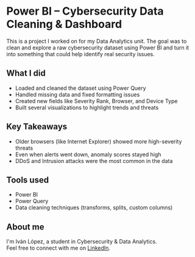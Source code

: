 # Power BI – Cybersecurity Data Cleaning & Dashboard

This is a project I worked on for my Data Analytics unit. The goal was to clean and explore a raw cybersecurity dataset using Power BI and turn it into something that could help identify real security issues.

## What I did
- Loaded and cleaned the dataset using Power Query
- Handled missing data and fixed formatting issues
- Created new fields like Severity Rank, Browser, and Device Type
- Built several visualizations to highlight trends and threats

## Key Takeaways
- Older browsers (like Internet Explorer) showed more high-severity threats
- Even when alerts went down, anomaly scores stayed high
- DDoS and Intrusion attacks were the most common in the data

## Tools used
- Power BI
- Power Query
- Data cleaning techniques (transforms, splits, custom columns)

## About me
I'm Iván López, a student in Cybersecurity & Data Analytics.  
Feel free to connect with me on [LinkedIn](https://linkedin.com/in/sielopez/).

